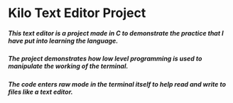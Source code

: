 # Kilo Text Editor Project
##### This text editor is a project made in C to demonstrate the practice that I have put into learning the language.
##### The project demonstrates how low level programming is used to manipulate the working of the terminal.
##### The code enters raw mode in the terminal itself to help read and write to files like a text editor.
